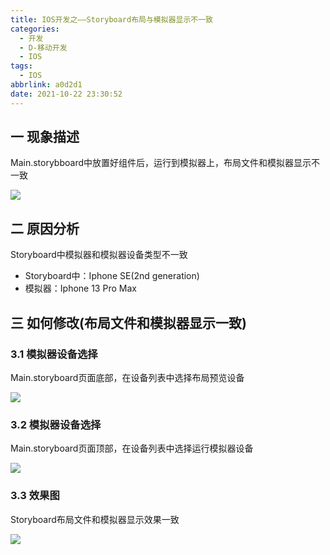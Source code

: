 ```yaml
---
title: IOS开发之——Storyboard布局与模拟器显示不一致
categories:
  - 开发
  - D-移动开发
  - IOS
tags:
  - IOS
abbrlink: a0d2d1
date: 2021-10-22 23:30:52
---
```

## 一 现象描述

Main.storybboard中放置好组件后，运行到模拟器上，布局文件和模拟器显示不一致

![][1]
<!--more-->

## 二 原因分析

Storyboard中模拟器和模拟器设备类型不一致

* Storyboard中：Iphone SE(2nd generation)
* 模拟器：Iphone 13 Pro Max

## 三 如何修改(布局文件和模拟器显示一致)

### 3.1 模拟器设备选择

Main.storyboard页面底部，在设备列表中选择布局预览设备

![][2]

### 3.2 模拟器设备选择

Main.storyboard页面顶部，在设备列表中选择运行模拟器设备

![][3]

### 3.3 效果图

Storyboard布局文件和模拟器显示效果一致

![][4]




[1]:https://cdn.staticaly.com/gh/PGzxc/CDN/master/blog-ios/ios-storyboard-simulator-diff.png
[2]:https://cdn.staticaly.com/gh/PGzxc/CDN/master/blog-ios/ios-storyboard-choice-device.png
[3]:https://cdn.staticaly.com/gh/PGzxc/CDN/master/blog-ios/ios-storyboard-monitor-choose.png
[4]:https://cdn.staticaly.com/gh/PGzxc/CDN/master/blog-ios/ios-storyboard-monitor-equal.png
